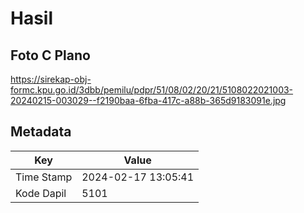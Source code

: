 # Hasil

## Foto C Plano

https://sirekap-obj-formc.kpu.go.id/3dbb/pemilu/pdpr/51/08/02/20/21/5108022021003-20240215-003029--f2190baa-6fba-417c-a88b-365d9183091e.jpg


## Metadata

| Key        | Value               |
| ---------- | ------------------- |
| Time Stamp | 2024-02-17 13:05:41 |
| Kode Dapil | 5101                |



